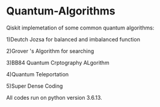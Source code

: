 # Quantum-Algorithms
Qiskit implemetation of some common quantum algorithms:


1)Deutch Jozsa for balanced and imbalanced function


2)Grover 's Algorithm for searching


3)BB84 Quantum Crptography ALgorithm


4)Quantum Teleportation


5)Super Dense Coding


All codes run on python version 3.6.13.
